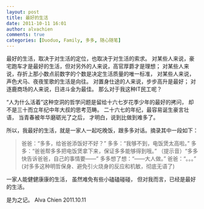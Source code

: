 ```yaml
---
layout: post
title: 最好的生活
date: 2011-10-11 16:01
author: alvachien
comments: true
categories: [Duoduo, Family, 多多, 随心随笔]
---
```

最好的生活，取决于对生活的定位，也取决于对生活的索求。
对某些人来说，豪宅跑车才是最好的生活，但对另外的人来说，高官厚爵才是理想；
对某些人来说，存折上那小数点前数字的个数是决定生活质量的唯一标准，
对某些人来说，声色犬马、夜夜笙歌的生活是向往。
对置身仕途的人来说，步步高升是最好；
对逐鹿商场的人来说，日进斗金为最佳。
那么对于我这种IT民工呢？

“人为什么活着”这种空洞的哲学问题是留给十六七岁花季少年的最好的拷问，
却不是三十而立年纪中年大叔的思考范畴。
二十六七的年纪，最容易诞生豪言壮语，
当青春被年华磨砺光了之后，
才明白，说到比做到难多了。

所以，我最好的生活，就是一家人一起吃晚饭，跟多多对话。摘录其中一段如下：
<blockquote>爸爸：“多多，给爸爸添饭好不好？”
多多：“我够不到，电饭煲太高啦。”
多多：“爸爸帮多多把电饭煲拿下来，保证多多能够得到哦。”
（提示音）“多多快告诉爸爸，自己的事情要——”
多多想了想：“——大人做。”
爸爸：“。。。” (对多多这种明哲保身、避免引火烧身的反应和机敏，彻底无语了)</blockquote>
一家人能健健康康的生活，
虽然难免有些小磕磕碰碰，
但对我而言，已经是最好的生活。

是为之记。
Alva Chien
2011.10.11
